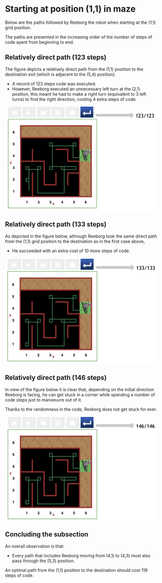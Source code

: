 # Starting at position (1,1) in maze

Below are the paths followed by Reeborg the robot when starting at the (1,1) grid position.

The paths are presented in the increasing order of the number of steps of code spent from beginning to end.

## Relatively direct path (123 steps)

The figure depicts a relatively direct path from the (1,1) position to the destination exit (which is adjacent to the (5,4) position).

- A record of 123 steps code was executed.
- However, Reeborg executed an unnecessary left turn at the (2,1) position, this meant he had to make a right turn (equivalent to 3 left turns) to find the right direction, costing 4 extra steps of code.

![Figure: Direct path from 1,1](../img/start-at-1-1/start@-1,1-direct-manouvre.png)

## Relatively direct path (133 steps)

As depicted in the figure below, although Reeborg took the same direct path from the (1,1) grid position to the destination as in the first case above,

- He succeeded with an extra cost of 10 more steps of code.

![Figure: Direct path from 1,1](../img/start-at-1-1/start@-1,1-direct-manouvre-x10.png)

## Relatively direct path (146 steps)

In view of the figure below it is clear that, depending on the initial direction Reeborg is facing, he can get stuck in a corner while spending a number of code steps just to manoeuvre out of it.

Thanks to the randomness in the code, Reeborg does not get stuck for ever.

![Figure: Relatively direct - stuck at the beginning](../img/start-at-1-1/start-1,1-rel-direct-146.png)

## Concluding the subsection

An overall observation is that:

- Every path that includes Reeborg moving from (4,1) to (4,3) must also pass through the (5,3) position.

An optimal path from the (1,1) position to the destination should cost 119 steps of code.
